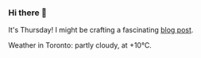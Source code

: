 ### Hi there :wave:

It's Thursday! I might be crafting a fascinating [blog post](https://www.benjaminwuethrich.dev).

Weather in Toronto: partly cloudy, at +10°C.
